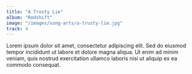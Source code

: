 ```yaml
---
title: "A Trusty Lie"
album: "Redshift"
image: "/images/song-arts/a-trusty-lie.jpg"
track: 4
---
```


Lorem ipsum dolor sit amet, consectetur adipiscing elit. Sed do eiusmod tempor incididunt ut labore et dolore magna aliqua. Ut enim ad minim veniam, quis nostrud exercitation ullamco laboris nisi ut aliquip ex ea commodo consequat.
